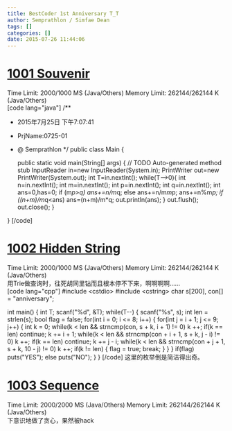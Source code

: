 ```yaml
---
title: BestCoder 1st Anniversary T_T
author: Semprathlon / Simfae Dean
tags: []
categories: []
date: 2015-07-26 11:44:06
---
```

[1001 Souvenir](http://acm.hdu.edu.cn/showproblem.php?pid=5310)
====
Time Limit: 2000/1000 MS (Java/Others)  Memory Limit: 262144/262144 K (Java/Others)    
[code lang="java"]
/**
 * 2015年7月25日 下午7:07:41
 * PrjName:0725-01
 * @ Semprathlon
 */
public class Main {

    public static void main(String[] args) {
        // TODO Auto-generated method stub
        InputReader in=new InputReader(System.in);
        PrintWriter out=new PrintWriter(System.out);
        int T=in.nextInt();
        while(T--&gt;0){
            int n=in.nextInt();
            int m=in.nextInt();
            int p=in.nextInt();
            int q=in.nextInt();
            int ans=0,has=0;
            if (m*p&gt;q)
                ans+=n/m*q;
            else ans+=n/m*m*p;
            ans+=n%m*p;
            if ((n+m)/m*q&lt;ans) ans=(n+m)/m*q;
            out.println(ans);
        }
        out.flush();
        out.close();
    }

}
[/code]

[1002 Hidden String](http://acm.hdu.edu.cn/showproblem.php?pid=5311)
====
Time Limit: 2000/1000 MS (Java/Others) Memory Limit: 262144/262144 K (Java/Others)  
用Trie做查询时，往死胡同里钻而且根本停不下来，啊啊啊啊……    
[code lang="cpp"]
#include &lt;cstdio&gt;
#include &lt;cstring&gt;
char s[200], con[] = &quot;anniversary&quot;;

int main()
{
    int T;
    scanf(&quot;%d&quot;, &amp;T);
    while(T--)
    {
        scanf(&quot;%s&quot;, s);
        int len = strlen(s);
        bool flag = false;
        for(int i = 0; i &lt;= 8; i++)
        {
            for(int j = i + 1; j &lt;= 9; j++)
            {
                int k = 0;
                while(k &lt; len &amp;&amp; strncmp(con, s + k, i + 1) != 0)
                    k ++;
                if(k == len) 
                    continue;
                k += i + 1;
                while(k &lt; len &amp;&amp; strncmp(con + i + 1, s + k, j - i) != 0)
                    k ++;
                if(k == len) 
                    continue;
                k += j - i;
                while(k &lt; len &amp;&amp; strncmp(con + j + 1, s + k, 10 - j) != 0)
                    k ++;
                if(k != len)
                {
                    flag = true;
                    break;
                }
            }
        }
        if(flag) 
            puts(&quot;YES&quot;);
        else 
            puts(&quot;NO&quot;);
    }
}
[/code]
这里的枚举倒是简洁得出奇。 

[1003 Sequence](http://acm.hdu.edu.cn/showproblem.php?pid=5312)
====
Time Limit: 2000/2000 MS (Java/Others) Memory Limit: 262144/262144 K (Java/Others)   
下意识地做了贪心，果然被hack